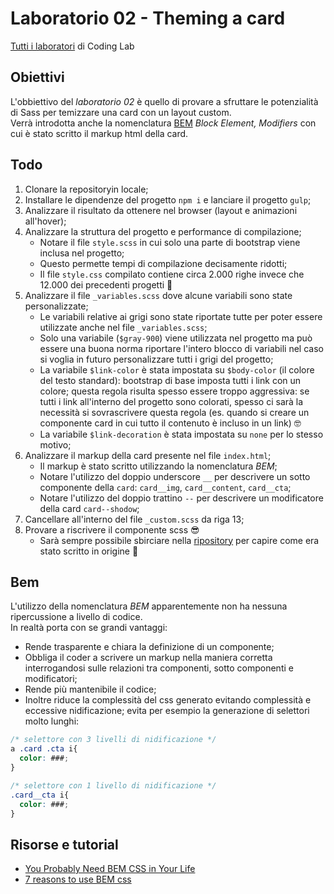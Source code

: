 # Laboratorio 02 - Theming a card
[Tutti i laboratori](https://github.com/Mekit/coding-lab) di Coding Lab

## Obiettivi

L'obbiettivo del *laboratorio 02* è quello di provare a sfruttare le potenzialità di Sass per temizzare una card con un layout custom.\
Verrà introdotta anche la nomenclatura [BEM](https://en.bem.info/methodology/) *Block Element, Modifiers* con cui è stato scritto il markup html della card.

## Todo

1. Clonare la repositoryin locale;
2. Installare le dipendenze del progetto `npm i` e lanciare il progetto `gulp`;
3. Analizzare il risultato da ottenere nel browser (layout e animazioni all'hover);
4. Analizzare la struttura del progetto e performance di compilazione;
   - Notare il file `style.scss` in cui solo una parte di bootstrap viene inclusa nel progetto;
   - Questo permette tempi di compilazione decisamente ridotti;
   - Il file `style.css` compilato contiene circa 2.000 righe invece che 12.000 dei precedenti progetti 🚀
5. Analizzare il file `_variables.scss` dove alcune variabili sono state personalizzate;
   - Le variabili relative ai grigi sono state riportate tutte per poter essere utilizzate anche nel file `_variables.scss`;
   - Solo una variabile (`$gray-900`) viene utilizzata nel progetto ma può essere una buona norma riportare l'intero blocco di variabili nel caso si voglia in futuro personalizzare tutti i grigi del progetto;
   - La variabile `$link-color` è stata impostata su `$body-color` (il colore del testo standard): bootstrap di base imposta tutti i link con un colore; questa regola risulta spesso essere troppo aggressiva: se tutti i link all'interno del progetto sono colorati, spesso ci sarà la necessità si sovrascrivere questa regola (es. quando si creare un componente card in cui tutto il contenuto è incluso in un link) 🤓
   - La variabile `$link-decoration` è stata impostata su `none` per lo stesso motivo;
6. Analizzare il markup della card presente nel file `index.html`;
   - Il markup è stato scritto utilizzando la nomenclatura *BEM*;
   - Notare l'utilizzo del doppio underscore `__` per descrivere un sotto componente della `card`: `card__img`, `card__content`, `card__cta`;
   - Notare l'utilizzo del doppio trattino `--` per descrivere un modificatore della card `card--shodow`;
7. Cancellare all'interno del file `_custom.scss` da riga 13;
8. Provare a riscrivere il componente scss 😎
   - Sarà sempre possibile sbirciare nella [ripository](https://github.com/Mekit/coding-lab/blob/main/02-card/scss/_custom.scss) per capire come era stato scritto in origine 👀

## Bem

L'utilizzo della nomenclatura *BEM* apparentemente non ha nessuna ripercussione a livello di codice.\
In realtà porta con se grandi vantaggi:
- Rende trasparente e chiara la definizione di un componente;
- Obbliga il coder a scrivere un markup nella maniera corretta interrogandosi sulle relazioni tra componenti, sotto componenti e modificatori;
- Rende più mantenibile il codice;
- Inoltre riduce la complessità del css generato evitando complessità e eccessive nidificazione; evita per esempio la generazione di selettori molto lunghi:

```css
/* selettore con 3 livelli di nidificazione */
a .card .cta i{
  color: ###;
}

/* selettore con 1 livello di nidificazione */
.card__cta i{
  color: ###;
}
```

## Risorse e tutorial
- [You Probably Need BEM CSS in Your Life](https://www.youtube.com/watch?v=er1JEDuPbZQ)
- [7 reasons to use BEM css](https://medium.com/soliddigital/7-reasons-to-use-bem-css-a7c8475318fe)

